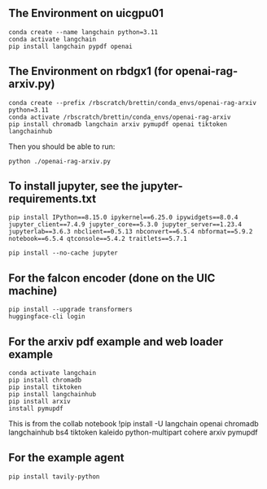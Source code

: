 
## The Environment on uicgpu01

    conda create --name langchain python=3.11
    conda activate langchain
    pip install langchain pypdf openai

## The Environment on rbdgx1 (for openai-rag-arxiv.py)

    conda create --prefix /rbscratch/brettin/conda_envs/openai-rag-arxiv python=3.11
    conda activate /rbscratch/brettin/conda_envs/openai-rag-arxiv
    pip install chromadb langchain arxiv pymupdf openai tiktoken langchainhub

Then you should be able to run:

    python ./openai-rag-arxiv.py

## To install jupyter, see the jupyter-requirements.txt

    pip install IPython==8.15.0 ipykernel==6.25.0 ipywidgets==8.0.4 jupyter_client==7.4.9 jupyter_core==5.3.0 jupyter_server==1.23.4 jupyterlab==3.6.3 nbclient==0.5.13 nbconvert==6.5.4 nbformat==5.9.2 notebook==6.5.4 qtconsole==5.4.2 traitlets==5.7.1

    pip install --no-cache jupyter


## For the falcon encoder (done on the UIC machine)

    pip install --upgrade transformers
    huggingface-cli login
 

## For the arxiv pdf example and web loader example
    conda activate langchain
    pip install chromadb
    pip install tiktoken
    pip install langchainhub
    pip install arxiv
    install pymupdf

This is from the collab notebook
!pip install -U langchain openai chromadb langchainhub bs4 tiktoken kaleido python-multipart cohere arxiv pymupdf


## For the example agent
    pip install tavily-python
    
